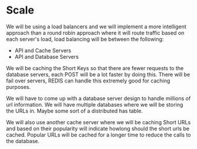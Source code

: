 # Scale
We will be using a load balancers and we will implement a more intelligent approach than a round robin approach where it will route traffic based on each server's load, load balancing will be between the following:
  - API and Cache Servers
  - API and Database Servers

We will be caching the Short Keys so that there are fewer requests to the database servers, each POST will be a lot faster by doing this.
There will be fail over servers, REDIS can handle this extremely good for caching purposes.

We will have to come up with a database server design to handle millions of url information. We will have multiple databases where we will be storing the URLs in. Maybe some sort of a distributed has table.

We will also use another cache server where we will be caching Short URLs and based on their popularity will indicate howlong should the short urls be cached. Popular URLs will be cached for a longer time to reduce the calls to the database.
